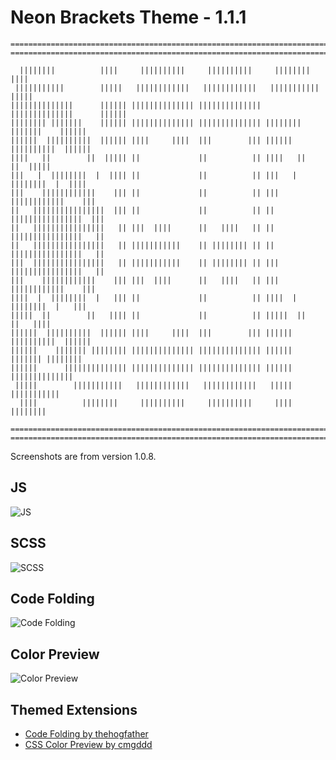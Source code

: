 Neon Brackets Theme - 1.1.1
=========

```
===================================================================================
===================================================================================

  ||||||||          ||||     ||||||||||     ||||||||||     ||||||||          ||||
 |||||||||||        |||||   ||||||||||||   ||||||||||||   |||||||||||        |||||
||||||||||||||      |||||| |||||||||||||| |||||||||||||| ||||||||||||||      ||||||
|||||||| |||||||    |||||| |||||||||||||| |||||||||||||| |||||||| |||||||    ||||||
||||||  ||||||||||  |||||| ||||     ||||  |||        ||| ||||||  ||||||||||  ||||||
||||   ||        ||  ||||| ||             ||          || ||||   ||        ||  |||||
|||   |  ||||||||  |  |||| ||             ||          || |||   |  ||||||||  |  ||||
|||    ||||||||||||    ||| ||             ||          || |||    ||||||||||||    |||
||   ||||||||||||||||  ||| ||             ||          || ||   ||||||||||||||||  |||
||   ||||||||||||||||   || |||  ||||      ||   ||||   || ||   ||||||||||||||||   ||
||   ||||||||||||||||   || |||||||||||    || |||||||| || ||   ||||||||||||||||   ||
|||  ||||||||||||||||   || |||||||||||    || |||||||| || |||  ||||||||||||||||   ||
|||    ||||||||||||    ||| |||  ||||      ||   ||||   || |||    ||||||||||||    |||
||||  |  ||||||||  |   ||| ||             ||          || ||||  |  ||||||||  |   |||
|||||  ||        ||   |||| ||             ||          || |||||  ||        ||   ||||
||||||  ||||||||||  |||||| ||||     ||||  |||        ||| ||||||  ||||||||||  ||||||
||||||    ||||||| |||||||| |||||||||||||| |||||||||||||| ||||||    ||||||| ||||||||
||||||      |||||||||||||| |||||||||||||| |||||||||||||| ||||||      ||||||||||||||
 |||||        |||||||||||   ||||||||||||   ||||||||||||   |||||        |||||||||||
  ||||          ||||||||     ||||||||||     ||||||||||     ||||          ||||||||

===================================================================================
===================================================================================
```


Screenshots are from version 1.0.8.


## JS
![JS](https://github.com/dustindowell22/neon-brackets-theme/blob/master/preview/js.png)

## SCSS
![SCSS](https://github.com/dustindowell22/neon-brackets-theme/blob/master/preview/scss.png)

## Code Folding
![Code Folding](https://github.com/dustindowell22/neon-brackets-theme/blob/master/preview/code-folding.png)

## Color Preview
![Color Preview](https://github.com/dustindowell22/neon-brackets-theme/blob/master/preview/color-preview.png)


## Themed Extensions
+ [Code Folding by thehogfather](https://github.com/thehogfather/brackets-code-folding)
+ [CSS Color Preview by cmgddd](https://github.com/cmgddd/Brackets-css-color-preview)
